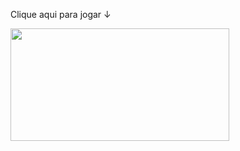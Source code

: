 Clique aqui para jogar ↓

<a href="https://benfic4rthur.github.io/AppMataMosquitos/"><img src="https://camo.githubusercontent.com/d8ebb55b3656af0d3ddc558685438d4d65e91df5e0fddb023853e8a759285155/68747470733a2f2f692e696d6775722e636f6d2f456d41426277752e706e67" style="width:350px; height:180px"></a>
